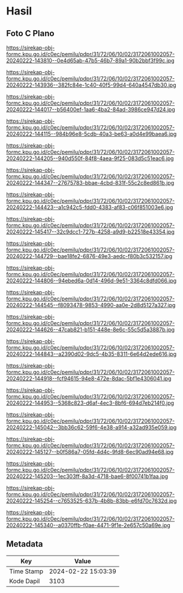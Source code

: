 # Hasil

## Foto C Plano

https://sirekap-obj-formc.kpu.go.id/c0ec/pemilu/pdpr/31/72/06/10/02/3172061002057-20240222-143810--0e4d65ab-47b5-46b7-89a1-90b2bbf3f99c.jpg

https://sirekap-obj-formc.kpu.go.id/c0ec/pemilu/pdpr/31/72/06/10/02/3172061002057-20240222-143936--382fc84e-1c40-40f5-99d4-640a4547db30.jpg

https://sirekap-obj-formc.kpu.go.id/c0ec/pemilu/pdpr/31/72/06/10/02/3172061002057-20240222-144017--b56400ef-1aa6-4ba2-84ad-3986ce947d24.jpg

https://sirekap-obj-formc.kpu.go.id/c0ec/pemilu/pdpr/31/72/06/10/02/3172061002057-20240222-144115--984b96e8-5cdb-40a3-be63-a0d4e99baea6.jpg

https://sirekap-obj-formc.kpu.go.id/c0ec/pemilu/pdpr/31/72/06/10/02/3172061002057-20240222-144205--940d550f-84f8-4aea-9f25-083d5c51eac6.jpg

https://sirekap-obj-formc.kpu.go.id/c0ec/pemilu/pdpr/31/72/06/10/02/3172061002057-20240222-144347--27675783-bbae-4cbd-831f-55c2c8ed861b.jpg

https://sirekap-obj-formc.kpu.go.id/c0ec/pemilu/pdpr/31/72/06/10/02/3172061002057-20240222-144423--a1c942c5-fdd0-4383-af83-c06f851003e6.jpg

https://sirekap-obj-formc.kpu.go.id/c0ec/pemilu/pdpr/31/72/06/10/02/3172061002057-20240222-145417--32c9dcc1-727b-4258-a9d9-b22518e43354.jpg

https://sirekap-obj-formc.kpu.go.id/c0ec/pemilu/pdpr/31/72/06/10/02/3172061002057-20240222-144729--bae18fe2-6876-49e3-aedc-f80b3c532157.jpg

https://sirekap-obj-formc.kpu.go.id/c0ec/pemilu/pdpr/31/72/06/10/02/3172061002057-20240222-144806--94ebed6a-0d14-496d-9e51-3364c8dfd066.jpg

https://sirekap-obj-formc.kpu.go.id/c0ec/pemilu/pdpr/31/72/06/10/02/3172061002057-20240222-144545--f8093478-9853-4990-aa0e-2d8d5127a327.jpg

https://sirekap-obj-formc.kpu.go.id/c0ec/pemilu/pdpr/31/72/06/10/02/3172061002057-20240222-144626--47cab821-b151-448e-8e6c-55c5d5a3887b.jpg

https://sirekap-obj-formc.kpu.go.id/c0ec/pemilu/pdpr/31/72/06/10/02/3172061002057-20240222-144843--a2390d02-9dc5-4b35-8311-6e64d2ede616.jpg

https://sirekap-obj-formc.kpu.go.id/c0ec/pemilu/pdpr/31/72/06/10/02/3172061002057-20240222-144918--fcf94615-94e8-472e-8dac-5bf1e4306041.jpg

https://sirekap-obj-formc.kpu.go.id/c0ec/pemilu/pdpr/31/72/06/10/02/3172061002057-20240222-144953--5368c823-d6af-4ec3-8bf6-694d7eb214f0.jpg

https://sirekap-obj-formc.kpu.go.id/c0ec/pemilu/pdpr/31/72/06/10/02/3172061002057-20240222-145042--3bb36c62-59f6-4e38-a914-a32ad935e059.jpg

https://sirekap-obj-formc.kpu.go.id/c0ec/pemilu/pdpr/31/72/06/10/02/3172061002057-20240222-145127--b0f586a7-05fd-4d4c-9fd8-6ec90ad94e68.jpg

https://sirekap-obj-formc.kpu.go.id/c0ec/pemilu/pdpr/31/72/06/10/02/3172061002057-20240222-145203--1ec303ff-8a3d-4718-bae6-8f00741b1faa.jpg

https://sirekap-obj-formc.kpu.go.id/c0ec/pemilu/pdpr/31/72/06/10/02/3172061002057-20240222-145254--c7653525-637b-4b8b-83bb-e6fd70c7632d.jpg

https://sirekap-obj-formc.kpu.go.id/c0ec/pemilu/pdpr/31/72/06/10/02/3172061002057-20240222-145340--a0370ffb-f0ae-4471-9f1e-2e657c50a69e.jpg


## Metadata

| Key        | Value               |
| ---------- | ------------------- |
| Time Stamp | 2024-02-22 15:03:39 |
| Kode Dapil | 3103                |



